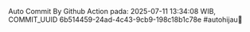 Auto Commit By Github Action pada: 2025-07-11 13:34:08 WIB, COMMIT_UUID 6b514459-24ad-4c43-9cb9-198c18b1c78e #autohijau🗿
